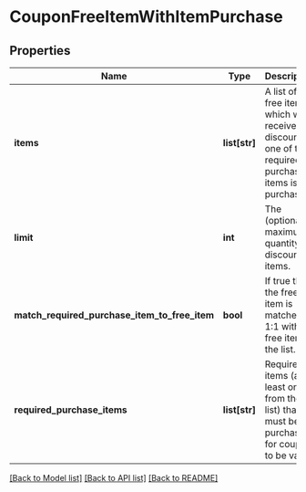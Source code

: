 # CouponFreeItemWithItemPurchase

## Properties
Name | Type | Description | Notes
------------ | ------------- | ------------- | -------------
**items** | **list[str]** | A list of free items which will receive a discount if one of the required purchase items is purchased. | [optional] 
**limit** | **int** | The (optional) maximum quantity of discounted items. | [optional] 
**match_required_purchase_item_to_free_item** | **bool** | If true then the free item is matched 1:1 with the free item in the list. | [optional] 
**required_purchase_items** | **list[str]** | Required items (at least one from the list) that must be purchased for coupon to be valid | [optional] 

[[Back to Model list]](../README.md#documentation-for-models) [[Back to API list]](../README.md#documentation-for-api-endpoints) [[Back to README]](../README.md)


